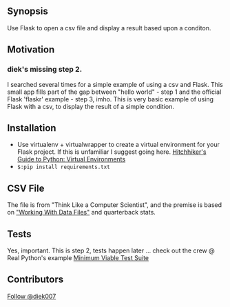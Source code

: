 ## Synopsis

Use Flask to open a csv file and display a result based upon a conditon.


## Motivation
### diek's missing step 2.
I searched several times for a simple example of using a csv and Flask. This small app fills part of the gap between "hello world" - step 1 and the official Flask 'flaskr' example - step 3, imho.
This is very basic example of using Flask with a csv, to display the result of a simple condition.

## Installation  

- Use virtualenv + virtualwrapper to create a virtual environment for your Flask project. If this is unfamiliar I suggest going here. <a href="http://docs.python-guide.org/en/latest/dev/virtualenvs/">Hitchhiker&#39;s Guide to Python: Virtual Environments</a>
- `$:pip install requirements.txt`

## CSV File
The file is from "Think Like a Computer Scientist", and the premise is based on <a href="http://interactivepython.org/runestone/static/thinkcspy/Files/Iteratingoverlinesinafile.html">"Working With Data Files"</a> and quarterback stats.


## Tests

Yes, important. This is step 2, tests happen later ... check out the crew @ Real Python's example <a href="https://realpython.com/blog/python/the-minimum-viable-test-suite/">Minimum Viable Test Suite</a>

## Contributors

<a href="https://twitter.com/diek007" class="twitter-follow-button" data-show-count="false">Follow @diek007</a>

